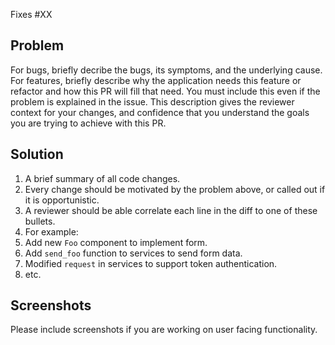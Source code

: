 Fixes #XX

## Problem

For bugs, briefly decribe the bugs, its symptoms, and the underlying cause. For features, briefly describe why the application needs this feature or refactor and how this PR will fill that need. You must include this even if the problem is explained in the issue. This description gives the reviewer context for your changes, and confidence that you understand the goals you are trying to achieve with this PR.

## Solution

1. A brief summary of all code changes.
2. Every change should be motivated by the problem above, or called out if it is opportunistic.
3. A reviewer should be able correlate each line in the diff to one of these bullets.
4. For example:
5. Add new `Foo` component to implement form.
6. Add `send_foo` function to services to send form data.
7. Modified `request` in services to support token authentication.
8. etc.

## Screenshots

Please include screenshots if you are working on user facing functionality.